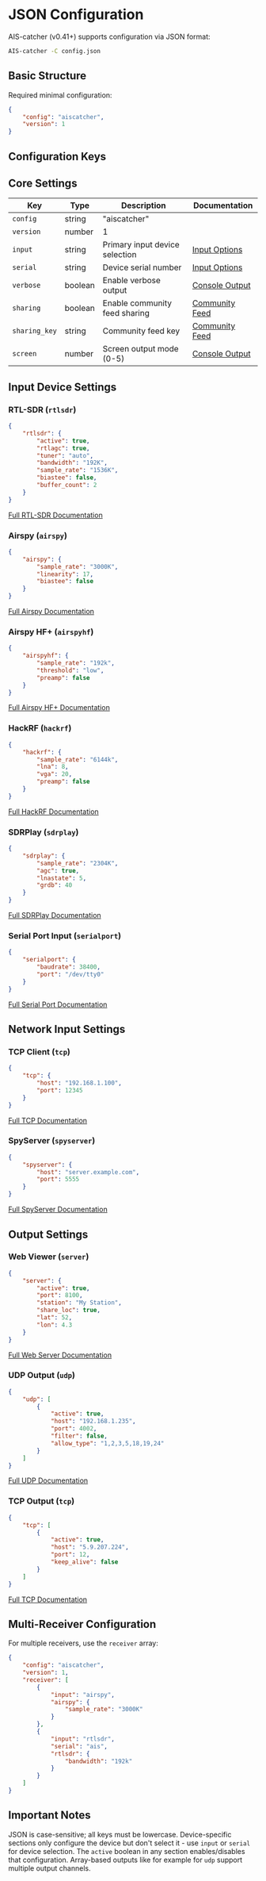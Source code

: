 # JSON Configuration

AIS-catcher (v0.41+) supports configuration via JSON format:

```bash
AIS-catcher -C config.json
```

## Basic Structure

Required minimal configuration:
```json
{
    "config": "aiscatcher",
    "version": 1
}
```

## Configuration Keys

## Core Settings

| Key | Type | Description | Documentation |
|-----|------|-------------|---------------|
| `config` | string | "aiscatcher" | |
| `version` | number | 1 | |
| `input` | string | Primary input device selection | [Input Options](../configuration/input/overview.md) |
| `serial` | string | Device serial number | [Input Options](../configuration/input/overview.md) |
| `verbose` | boolean | Enable verbose output | [Console Output](../configuration/output/console.md) |
| `sharing` | boolean | Enable community feed sharing | [Community Feed](../configuration/output/community-feed.md) |
| `sharing_key` | string | Community feed key | [Community Feed](../configuration/output/community-feed.md) |
| `screen` | number | Screen output mode (0-5) | [Console Output](../configuration/output/console.md) |

## Input Device Settings

### RTL-SDR (`rtlsdr`)
```json
{
    "rtlsdr": {
        "active": true,
        "rtlagc": true,
        "tuner": "auto",
        "bandwidth": "192K",
        "sample_rate": "1536K",
        "biastee": false,
        "buffer_count": 2
    }
}
```
[Full RTL-SDR Documentation](../configuration/input/rtlsdr.md)

### Airspy (`airspy`)
```json
{
    "airspy": {
        "sample_rate": "3000K",
        "linearity": 17,
        "biastee": false
    }
}
```
[Full Airspy Documentation](../configuration/input/airspy.md)

### Airspy HF+ (`airspyhf`)
```json
{
    "airspyhf": {
        "sample_rate": "192k",
        "threshold": "low",
        "preamp": false
    }
}
```
[Full Airspy HF+ Documentation](../configuration/input/airspyhf.md)

### HackRF (`hackrf`)
```json
{
    "hackrf": {
        "sample_rate": "6144k",
        "lna": 8,
        "vga": 20,
        "preamp": false
    }
}
```
[Full HackRF Documentation](../configuration/input/hackrf.md)

### SDRPlay (`sdrplay`)
```json
{
    "sdrplay": {
        "sample_rate": "2304K",
        "agc": true,
        "lnastate": 5,
        "grdb": 40
    }
}
```
[Full SDRPlay Documentation](../configuration/input/sdrplay.md)

### Serial Port Input (`serialport`)
```json
{
    "serialport": {
        "baudrate": 38400,
        "port": "/dev/tty0"
    }
}
```
[Full Serial Port Documentation](../configuration/input/serial.md)

## Network Input Settings

### TCP Client (`tcp`)
```json
{
    "tcp": {
        "host": "192.168.1.100",
        "port": 12345
    }
}
```
[Full TCP Documentation](../configuration/input/tcp.md)

### SpyServer (`spyserver`)
```json
{
    "spyserver": {
        "host": "server.example.com",
        "port": 5555
    }
}
```
[Full SpyServer Documentation](../configuration/input/spyserver.md)

## Output Settings

### Web Viewer (`server`)
```json
{
    "server": {
        "active": true,
        "port": 8100,
        "station": "My Station",
        "share_loc": true,
        "lat": 52,
        "lon": 4.3
    }
}
```
[Full Web Server Documentation](../configuration/output/web-viewer.md)


### UDP Output (`udp`)
```json
{
    "udp": [
        {
            "active": true,
            "host": "192.168.1.235",
            "port": 4002,
            "filter": false,
            "allow_type": "1,2,3,5,18,19,24"
        }
    ]
}
```
[Full UDP Documentation](../configuration/output/UDP.md)

### TCP Output (`tcp`)
```json
{
    "tcp": [
        {
            "active": true,
            "host": "5.9.207.224",
            "port": 12,
            "keep_alive": false
        }
    ]
}
```
[Full TCP Documentation](../configuration/output/TCP-client.md)

## Multi-Receiver Configuration

For multiple receivers, use the `receiver` array:
```json
{
    "config": "aiscatcher",
    "version": 1,
    "receiver": [
        {
            "input": "airspy",
            "airspy": {
                "sample_rate": "3000K"
            }
        },
        {
            "input": "rtlsdr",
            "serial": "ais",
            "rtlsdr": {
                "bandwidth": "192k"
            }
        }
    ]
}
```

## Important Notes

JSON is case-sensitive; all keys must be lowercase. Device-specific sections only configure the device but don't select it - use `input` or `serial` for device selection. The `active` boolean in any section enables/disables that configuration. Array-based outputs like for example for `udp` support multiple output channels.